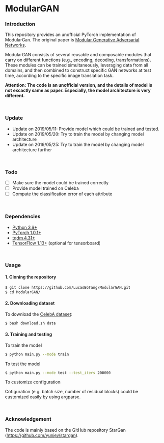 # ModularGAN

### Introduction
This repository provides an unofficial PyTorch implementation of ModularGan. The original paper is [Modular Generative Adversarial Networks](https://arxiv.org/pdf/1804.03343.pdf).

ModularGAN consists of several reusable and composable modules that carry on different functions (e.g., encoding, decoding, transformations). These modules can be trained simultaneously, leveraging data from all domains, and then combined to construct specific GAN networks at test time, according to the specific image translation task.

**Attention:** **The code is an unofficial version, and the details of model is not excactly same as paper. Especially, the model architecture is very different.**

<br />

### Update
- Update on 2019/05/11: Provide model which could be trained and tested.
- Update on 2019/05/20: Try to train the model by changing model architecture
- Update on 2019/05/25: Try to train the model by changing model architecture further

<br />

### Todo
- [ ] Make sure the model could be trained correctly
- [ ] Provide model trained on Celeba
- [ ] Compute the classification error of each attribute

<br />

### Dependencies
* [Python 3.6+](https://www.continuum.io/downloads)
* [PyTorch 1.0.1+](http://pytorch.org/)
* [tqdm 4.31+](https://tqdm.github.io/)
* [TensorFlow 1.13+](https://www.tensorflow.org/) (optional for tensorboard)

<br />

### Usage

#### 1. Cloning the repository
```bash
$ git clone https://github.com/LucasBoTang/ModularGAN.git
$ cd ModularGAN/
```

#### 2. Downloading dataset
To download the [CelebA dataset](http://mmlab.ie.cuhk.edu.hk/projects/CelebA.html):
```bash
$ bash download.sh data
```

#### 3. Training and testing
To train the model
```bash
$ python main.py --mode train
```

To test the model
```bash
$ python main.py --mode test --test_iters 200000
```

To customize configuration

Cofiguration (e.g. batch size, number of residual blocks) could be customized easily by using argparse.

<br />

### Acknowledgement
The code is mainly based on the GitHub repository StarGan (https://github.com/yunjey/stargan).
